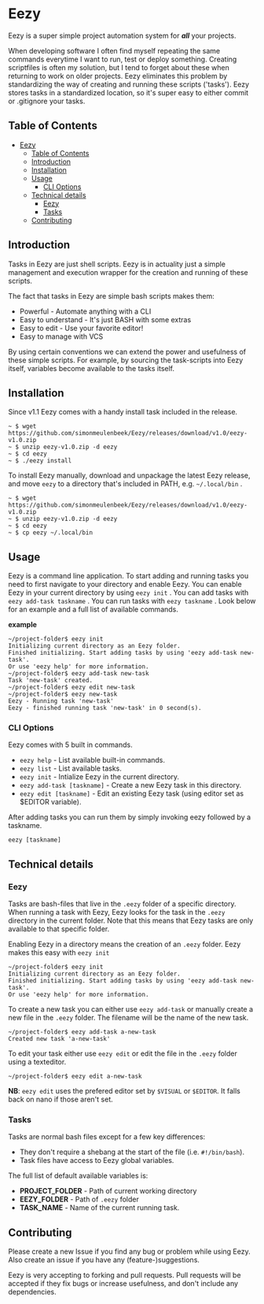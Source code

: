 # Eezy
Eezy is a super simple project automation system for ***all*** your projects. 

When developing software I often find myself repeating the same commands everytime I want to run, test or deploy something. Creating scriptfiles is often my solution, but I tend to forget about these when returning to work on older projects. Eezy eliminates this problem by standardizing the way of creating and running these scripts ('tasks'). Eezy stores tasks in a standardized location, so it's super easy to either commit or .gitignore your tasks. 

## Table of Contents
- [Eezy](#eezy)
  - [Table of Contents](#table-of-contents)
  - [Introduction](#introduction)
  - [Installation](#installation)
  - [Usage](#usage)
    - [CLI Options](#cli-options)
  - [Technical details](#technical-details)
    - [Eezy](#eezy-1)
    - [Tasks](#tasks)
  - [Contributing](#contributing)

## Introduction
Tasks in Eezy are just shell scripts. Eezy is in actuality just a simple management and execution wrapper for the creation and running of these scripts. 

The fact that tasks in Eezy are simple bash scripts makes them: 
* Powerful - Automate anything with a CLI
* Easy to understand - It's just BASH with some extras
* Easy to edit - Use your favorite editor!
* Easy to manage with VCS

By using certain conventions we can extend the power and usefulness of these simple scripts. For example, by sourcing the task-scripts into Eezy itself, variables become available to the tasks itself.

## Installation
Since v1.1 Eezy comes with a handy install task included in the release. 

```shell
~ $ wget https://github.com/simonmeulenbeek/Eezy/releases/download/v1.0/eezy-v1.0.zip
~ $ unzip eezy-v1.0.zip -d eezy
~ $ cd eezy
~ $ ./eezy install
```

To install Eezy manually, download and unpackage the latest Eezy release, and move `eezy` to a directory that's included in PATH, e.g. `~/.local/bin` .

```shell
~ $ wget https://github.com/simonmeulenbeek/Eezy/releases/download/v1.0/eezy-v1.0.zip
~ $ unzip eezy-v1.0.zip -d eezy
~ $ cd eezy
~ $ cp eezy ~/.local/bin
```

## Usage
Eezy is a command line application. To start adding and running tasks you need to first navigate to your directory and enable Eezy. You can enable Eezy in your current directory by using `eezy init` . You can add tasks with `eezy add-task taskname` . You can run tasks with `eezy taskname` . Look below for an example and a full list of available commands. 

**example**
```shell
~/project-folder$ eezy init
Initializing current directory as an Eezy folder.
Finished initializing. Start adding tasks by using 'eezy add-task new-task'.
Or use 'eezy help' for more information.
~/project-folder$ eezy add-task new-task
Task 'new-task' created.
~/project-folder$ eezy edit new-task
~/project-folder$ eezy new-task
Eezy - Running task 'new-task'
Eezy - finished running task 'new-task' in 0 second(s).
```

### CLI Options
Eezy comes with 5 built in commands.
* `eezy help` - List available built-in commands.
* `eezy list` - List available tasks.
* `eezy init` - Intialize Eezy in the current directory.
* `eezy add-task [taskname]` - Create a new Eezy task in this directory. 
* `eezy edit [taskname]` - Edit an existing Eezy task (using editor set as $EDITOR variable).
  
After adding tasks you can run them by simply invoking eezy followed by a taskname. 

`eezy [taskname]`


## Technical details
### Eezy
Tasks are bash-files that live in the `.eezy` folder of a specific directory. When running a task with Eezy, Eezy looks for the task in the `.eezy` directory in the current folder. Note that this means that Eezy tasks are only available to that specific folder. 

Enabling Eezy in a directory means the creation of an `.eezy` folder. Eezy makes this easy with `eezy init`
```shell
~/project-folder$ eezy init
Initializing current directory as an Eezy folder.
Finished initializing. Start adding tasks by using 'eezy add-task new-task'.
Or use 'eezy help' for more information.
```

To create a new task you can either use `eezy add-task` or manually create a new file in the `.eezy` folder. The filename will be the name of the new task.
```shell
~/project-folder$ eezy add-task a-new-task
Created new task 'a-new-task'
```

To edit your task either use `eezy edit` or edit the file in the `.eezy` folder using a texteditor.
```shell
~/project-folder$ eezy edit a-new-task
```
**NB**: `eezy edit` uses the prefered editor set by `$VISUAL` or `$EDITOR`. It falls back on nano if those aren't set. 

### Tasks

Tasks are normal bash files except for a few key differences:
* They don't require a shebang at the start of the file (i.e. `#!/bin/bash`).
* Task files have access to Eezy global variables.

The full list of default available variables is:
* **PROJECT_FOLDER** - Path of current working directory
* **EEZY_FOLDER** - Path of `.eezy` folder
* **TASK_NAME** - Name of the current running task.


## Contributing
Please create a new Issue if you find any bug or problem while using Eezy. Also create an issue if you have any (feature-)suggestions. 

Eezy is very accepting to forking and pull requests. Pull requests will be accepted if they fix bugs or increase usefulness, and don't include any dependencies.

